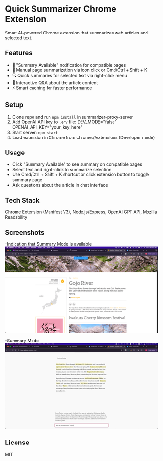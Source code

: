 # Quick Summarizer Chrome Extension

Smart AI-powered Chrome extension that summarizes web articles and selected text.

## Features

- 🔔 "Summary Available" notification for compatible pages
- 💨 Manual page summarization via icon click or Cmd/Ctrl + Shift + K
- 🔍 Quick summaries for selected text via right-click menu
- 💬 Interactive Q&A about the article content
- ⚡️ Smart caching for faster performance

## Setup

1. Clone repo and run `npm install` in summarizer-proxy-server
2. Add OpenAI API key to `.env` file:
   DEV_MODE="false"
   OPENAI_API_KEY="your_key_here"
3. Start server: `npm start`
4. Load extension in Chrome from chrome://extensions (Developer mode)

## Usage

- Click "Summary Available" to see summary on compatible pages
- Select text and right-click to summarize selection
- Use Cmd/Ctrl + Shift + K shortcut or click extension button to toggle summary page
- Ask questions about the article in chat interface

## Tech Stack

Chrome Extension (Manifest V3), Node.js/Express, OpenAI GPT API, Mozilla Readability

## Screenshots

-Indication that Summary Mode is available
![Indication that Summary Mode is available](screenshots/summary-indication.png)

-Summary Mode
![Summary Mode](screenshots/summary-page.png)

## License

MIT
